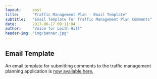 ```yaml
---
layout:     post
title:      "Traffic Management Plan - Email Template"
subtitle:   "Email Template for Traffic Management Plan Comments"
date:       2017-06-17 09:11:04
author:     "Voice for Leith Hill"
header-img: "img/banner.jpg"
---
```


<h2>Email Template</h2>

<p>An email template for submitting comments to the traffic management planning application is <a href="/resources/TrafficManagementEmailTemplate.docx">now available here.</a></p>

